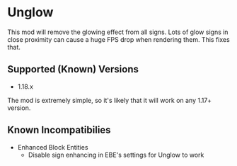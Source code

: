 # Unglow
This mod will remove the glowing effect from all signs.
Lots of glow signs in close proximity can cause a huge FPS drop when rendering them. This fixes that.

## Supported (Known) Versions
- 1.18.x

The mod is extremely simple, so it's likely that it will work on any 1.17+ version.

## Known Incompatibilies
- Enhanced Block Entities
  - Disable sign enhancing in EBE's settings for Unglow to work
